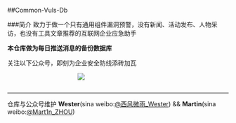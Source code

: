 ##Common-Vuls-Db

###简介
致力于做一个只有通用组件漏洞预警，没有新闻、活动发布、人物采访，也没有工具文章推荐的互联网企业应急助手

**本仓库做为每日推送消息的备份数据库**

关注以下公众号，即刻为企业安全防线添砖加瓦

<img src="https://github.com/We5ter/Common-Vuls-Db/blob/master/qrcode_for_gh_ada8f4239586_258.jpg" style="padding-left:160px;padding-bottom:15px;">

<hr>

仓库与公众号维护
**Wester**(sina weibo:<a href="http://weibo.com/zzyme" target="_blank">@西风微雨_Wester</a>) && **Martin**(sina weibo:<a href="http://weibo.com/u/1312149403" target="_blank">@Mart1n_ZHOU</a>)
